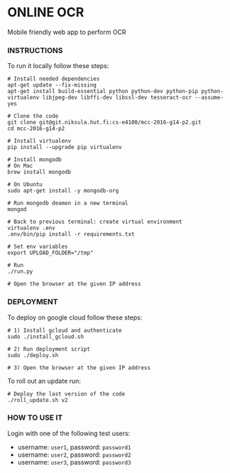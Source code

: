# ONLINE OCR

Mobile friendly web app to perform OCR

### INSTRUCTIONS
To run it locally follow these steps:
 
    # Install needed dependencies
    apt-get update --fix-missing
    apt-get install build-essential python python-dev python-pip python-virtualenv libjpeg-dev libffi-dev libssl-dev tesseract-ocr --assume-yes
    
    # Clone the code
    git clone git@git.niksula.hut.fi:cs-e4100/mcc-2016-g14-p2.git
    cd mcc-2016-g14-p2
    
    # Install virtualenv
    pip install --upgrade pip virtualenv
    
    # Install mongodb
    # On Mac
    brew install mongodb
    
    # On Ubuntu
    sudo apt-get install -y mongodb-org
    
    # Run mongodb deamon in a new terminal
    mongod
    
    # Back to previous terminal: create virtual environment
    virtualenv .env
    .env/bin/pip install -r requirements.txt
    
    # Set env variables
    export UPLOAD_FOLDER="/tmp"

    # Run
    ./run.py
    
    # Open the browser at the given IP address


### DEPLOYMENT
To deploy on google cloud follow these steps:

    # 1) Install gcloud and authenticate
    sudo ./install_gcloud.sh
    
    # 2) Run deployment script
    sudo ./deploy.sh
    
    # 3) Open the browser at the given IP address


To roll out an update run:

    # Deploy the last version of the code
    ./roll_update.sh v2


### HOW TO USE IT
Login with one of the following test users:


- username: `user1`, password: `password1`
- username: `user2`, password: `password2`
- username: `user3`, password: `password3`


